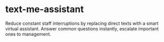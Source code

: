 # text-me-assistant
Reduce constant staff interruptions by replacing direct texts with a smart virtual assistant. Answer common questions instantly, escalate important ones to management.

